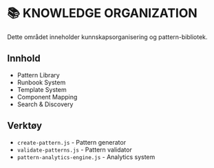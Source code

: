 # 📚 KNOWLEDGE ORGANIZATION

Dette området inneholder kunnskapsorganisering og pattern-bibliotek.

## Innhold
- Pattern Library
- Runbook System
- Template System
- Component Mapping
- Search & Discovery

## Verktøy
- `create-pattern.js` - Pattern generator
- `validate-patterns.js` - Pattern validator
- `pattern-analytics-engine.js` - Analytics system